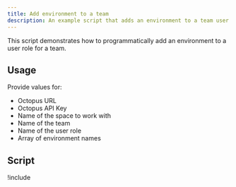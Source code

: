 ```yaml
---
title: Add environment to a team
description: An example script that adds an environment to a team user role.
---
```


This script demonstrates how to programmatically add an environment to a user role for a team.

## Usage

Provide values for:

- Octopus URL
- Octopus API Key
- Name of the space to work with
- Name of the team
- Name of the user role
- Array of environment names

## Script

!include <add-environment-to-team-scripts>
